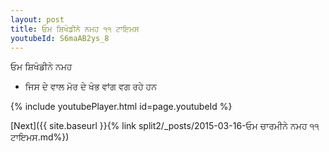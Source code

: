 ```yaml
---
layout: post
title: ਓਮ ਸ਼ਿਖੰਡੀਨੇ ਨਮਹ ੧੧ ਟਾਇਮਸ
youtubeId: S6maAB2ys_8
---
```

 
 
 ਓਮ ਸ਼ਿਖੰਡੀਨੇ ਨਮਹ  
 
 -  ਜਿਸ ਦੇ ਵਾਲ ਮੋਰ ਦੇ ਖੰਭ ਵਾਂਗ ਵਗ ਰਹੇ ਹਨ 
 
  
 
  
 
 
 
 
 
 


{% include youtubePlayer.html id=page.youtubeId %}
 
[Next]({{ site.baseurl }}{% link  split2/_posts/2015-03-16-ਓਮ ਚਾਰਮੀਨੇ ਨਮਹ ੧੧ ਟਾਇਮਸ.md%})
 
